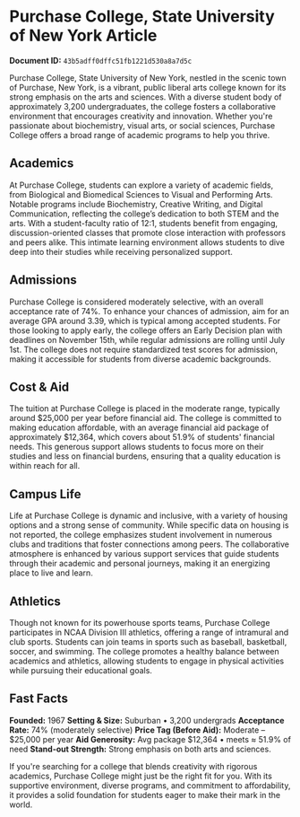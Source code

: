 # Purchase College, State University of New York Article

**Document ID:** `43b5adff0dffc51fb1221d530a8a7d5c`

Purchase College, State University of New York, nestled in the scenic town of Purchase, New York, is a vibrant, public liberal arts college known for its strong emphasis on the arts and sciences. With a diverse student body of approximately 3,200 undergraduates, the college fosters a collaborative environment that encourages creativity and innovation. Whether you're passionate about biochemistry, visual arts, or social sciences, Purchase College offers a broad range of academic programs to help you thrive.

## Academics
At Purchase College, students can explore a variety of academic fields, from Biological and Biomedical Sciences to Visual and Performing Arts. Notable programs include Biochemistry, Creative Writing, and Digital Communication, reflecting the college’s dedication to both STEM and the arts. With a student-faculty ratio of 12:1, students benefit from engaging, discussion-oriented classes that promote close interaction with professors and peers alike. This intimate learning environment allows students to dive deep into their studies while receiving personalized support.

## Admissions
Purchase College is considered moderately selective, with an overall acceptance rate of 74%. To enhance your chances of admission, aim for an average GPA around 3.39, which is typical among accepted students. For those looking to apply early, the college offers an Early Decision plan with deadlines on November 15th, while regular admissions are rolling until July 1st. The college does not require standardized test scores for admission, making it accessible for students from diverse academic backgrounds.

## Cost & Aid
The tuition at Purchase College is placed in the moderate range, typically around $25,000 per year before financial aid. The college is committed to making education affordable, with an average financial aid package of approximately $12,364, which covers about 51.9% of students' financial needs. This generous support allows students to focus more on their studies and less on financial burdens, ensuring that a quality education is within reach for all.

## Campus Life
Life at Purchase College is dynamic and inclusive, with a variety of housing options and a strong sense of community. While specific data on housing is not reported, the college emphasizes student involvement in numerous clubs and traditions that foster connections among peers. The collaborative atmosphere is enhanced by various support services that guide students through their academic and personal journeys, making it an energizing place to live and learn.

## Athletics
Though not known for its powerhouse sports teams, Purchase College participates in NCAA Division III athletics, offering a range of intramural and club sports. Students can join teams in sports such as baseball, basketball, soccer, and swimming. The college promotes a healthy balance between academics and athletics, allowing students to engage in physical activities while pursuing their educational goals.

## Fast Facts
**Founded:** 1967
**Setting & Size:** Suburban • 3,200 undergrads
**Acceptance Rate:** 74% (moderately selective)
**Price Tag (Before Aid):** Moderate – $25,000 per year
**Aid Generosity:** Avg package $12,364 • meets ≈ 51.9% of need
**Stand-out Strength:** Strong emphasis on both arts and sciences.

If you're searching for a college that blends creativity with rigorous academics, Purchase College might just be the right fit for you. With its supportive environment, diverse programs, and commitment to affordability, it provides a solid foundation for students eager to make their mark in the world.
